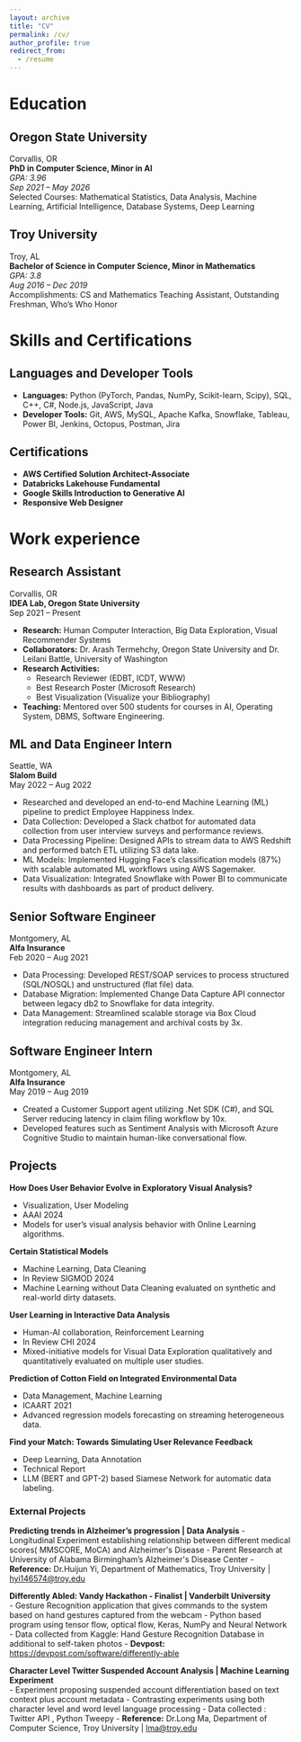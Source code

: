 ```yaml
---
layout: archive
title: "CV"
permalink: /cv/
author_profile: true
redirect_from:
  - /resume
---
```


[//]: # ({% include base_path %})

[//]: # ()
[//]: # (📄 **Find a PDF of my CV [here]&#40;https://drive.google.com/file/d/14d5UV8jQ55CG8E3jdPKagYs3jYNyHEcn/view?usp=sharing&#41;** 📄)

[//]: # ()
[//]: # (Education)

[//]: # (======)

[//]: # (* Ph.D in Computer Science, Oregon State University, 2021-Present)

[//]: # (* B.S. in Computer Science with Minor in Statistics, Troy University, 2019)


# Education
## Oregon State University
Corvallis, OR  
**PhD in Computer Science, Minor in AI**  
*GPA: 3.96*  
*Sep 2021 – May 2026*  
Selected Courses: Mathematical Statistics, Data Analysis, Machine Learning, Artificial Intelligence, Database Systems, Deep Learning

## Troy University
Troy, AL  
**Bachelor of Science in Computer Science, Minor in Mathematics**  
*GPA: 3.8*  
*Aug 2016 – Dec 2019*  
Accomplishments: CS and Mathematics Teaching Assistant, Outstanding Freshman, Who’s Who Honor

# Skills and Certifications

## Languages and Developer Tools
- **Languages:** Python (PyTorch, Pandas, NumPy, Scikit-learn, Scipy), SQL, C++, C#, Node.js, JavaScript, Java
- **Developer Tools:** Git, AWS, MySQL, Apache Kafka, Snowflake, Tableau, Power BI, Jenkins, Octopus, Postman, Jira

## Certifications
- **AWS Certified Solution Architect-Associate**
- **Databricks Lakehouse Fundamental**
- **Google Skills Introduction to Generative AI**
- **Responsive Web Designer**


# Work experience
## Research Assistant
Corvallis, OR  
**IDEA Lab, Oregon State University**  
Sep 2021 – Present  
- **Research:** Human Computer Interaction, Big Data Exploration, Visual Recommender Systems  
- **Collaborators:** Dr. Arash Termehchy, Oregon State University and Dr. Leilani Battle, University of Washington  
- **Research Activities:** 
  - Research Reviewer (EDBT, ICDT, WWW)
  - Best Research Poster (Microsoft Research)
  - Best Visualization (Visualize your Bibliography)
- **Teaching:** Mentored over 500 students for courses in AI, Operating System, DBMS, Software Engineering.

## ML and Data Engineer Intern
Seattle, WA  
**Slalom Build**  
May 2022 – Aug 2022  
- Researched and developed an end-to-end Machine Learning (ML) pipeline to predict Employee Happiness Index.
- Data Collection: Developed a Slack chatbot for automated data collection from user interview surveys and performance reviews.
- Data Processing Pipeline: Designed APIs to stream data to AWS Redshift and performed batch ETL utilizing S3 data lake.
- ML Models: Implemented Hugging Face’s classification models (87%) with scalable automated ML workflows using AWS Sagemaker.
- Data Visualization: Integrated Snowflake with Power BI to communicate results with dashboards as part of product delivery.

## Senior Software Engineer
Montgomery, AL  
**Alfa Insurance**  
Feb 2020 – Aug 2021  
- Data Processing: Developed REST/SOAP services to process structured (SQL/NOSQL) and unstructured (flat file) data.
- Database Migration: Implemented Change Data Capture API connector between legacy db2 to Snowflake for data integrity.
- Data Management: Streamlined scalable storage via Box Cloud integration reducing management and archival costs by 3x.

## Software Engineer Intern
Montgomery, AL  
**Alfa Insurance**  
May 2019 – Aug 2019  
- Created a Customer Support agent utilizing .Net SDK (C#), and SQL Server reducing latency in claim filing workflow by 10x.
- Developed features such as Sentiment Analysis with Microsoft Azure Cognitive Studio to maintain human-like conversational flow.

## Projects

**How Does User Behavior Evolve in Exploratory Visual Analysis?**  
   - Visualization, User Modeling  
   - AAAI 2024  
   - Models for user’s visual analysis behavior with Online Learning algorithms.

**Certain Statistical Models**  
   - Machine Learning, Data Cleaning  
   - In Review SIGMOD 2024  
   - Machine Learning without Data Cleaning evaluated on synthetic and real-world dirty datasets.

**User Learning in Interactive Data Analysis**  
   - Human-AI collaboration, Reinforcement Learning  
   - In Review CHI 2024  
   - Mixed-initiative models for Visual Data Exploration qualitatively and quantitatively evaluated on multiple user studies.

**Prediction of Cotton Field on Integrated Environmental Data**  
   - Data Management, Machine Learning  
   - ICAART 2021  
   - Advanced regression models forecasting on streaming heterogeneous data.

**Find your Match: Towards Simulating User Relevance Feedback**  
   - Deep Learning, Data Annotation  
   - Technical Report  
   - LLM (BERT and GPT-2) based Siamese Network for automatic data labeling.
 
### External Projects   
**Predicting trends in Alzheimer’s progression | Data Analysis** 
    - Longitudinal Experiment establishing relationship between different medical scores( MMSCORE, MoCA) and Alzheimer's Disease 
    - Parent Research at University of Alabama Birmingham’s Alzheimer's Disease Center
    - **Reference:** Dr.Huijun Yi, Department of Mathematics, Troy University | hyi146574@troy.edu

**Differently Abled: Vandy Hackathon - Finalist | Vanderbilt University**  
    - Gesture Recognition application that gives commands to the system based on hand gestures captured from the webcam
    - Python based program using tensor flow, optical flow, Keras, NumPy and Neural Network
    - Data collected from Kaggle: Hand Gesture Recognition Database in additional to self-taken photos
    - **Devpost:** https://devpost.com/software/differently-able

**Character Level Twitter Suspended Account Analysis | Machine Learning Experiment**   
    - Experiment proposing suspended account differentiation based on text context plus account metadata 
    - Contrasting experiments using both character level and word level language processing
    - Data collected : Twitter API , Python Tweepy
    - **Reference:** Dr.Long Ma, Department of Computer Science, Troy University | lma@troy.edu


